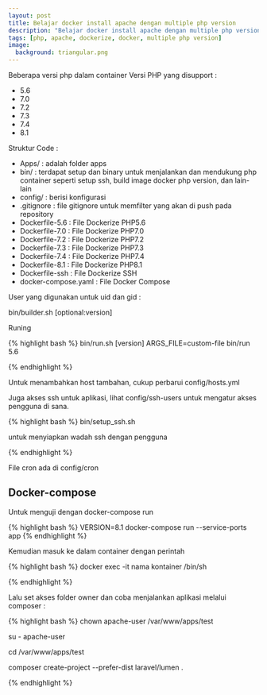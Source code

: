 ```yaml
---
layout: post
title: Belajar docker install apache dengan multiple php version
description: "Belajar docker install apache dengan multiple php version"
tags: [php, apache, dockerize, docker, multiple php version]
image:
  background: triangular.png
---
```

Beberapa versi php dalam container 
Versi PHP yang disupport : 
- 5.6
- 7.0
- 7.2
- 7.3
- 7.4
- 8.1

Struktur Code : 
- Apps/ : adalah folder apps 
- bin/ : terdapat setup dan binary untuk menjalankan dan mendukung php container seperti setup ssh, build image docker php version, dan lain-lain
- config/ : berisi konfigurasi
- .gitignore : file gitignore untuk memfilter yang akan di push pada repository
- Dockerfile-5.6 : File Dockerize PHP5.6
- Dockerfile-7.0 : File Dockerize PHP7.0
- Dockerfile-7.2 : File Dockerize PHP7.2
- Dockerfile-7.3 : File Dockerize PHP7.3
- Dockerfile-7.4 : File Dockerize PHP7.4
- Dockerfile-8.1 : File Dockerize PHP8.1
- Dockerfile-ssh : File Dockerize SSH
- docker-compose.yaml : File Docker Compose 

User yang digunakan untuk uid dan gid :

bin/builder.sh [optional:version]

Runing

{% highlight bash %} 
bin/run.sh [version]
ARGS_FILE=custom-file bin/run 5.6

{% endhighlight %}

Untuk menambahkan host tambahan, cukup perbarui config/hosts.yml

Juga akses ssh untuk aplikasi, lihat config/ssh-users untuk mengatur akses pengguna di sana.

{% highlight bash %} 
bin/setup_ssh.sh

untuk menyiapkan wadah ssh dengan pengguna

{% endhighlight %}

File cron ada di config/cron 

## Docker-compose
Untuk menguji dengan docker-compose run

{% highlight bash %} 
VERSION=8.1 docker-compose run --service-ports app
{% endhighlight %}

Kemudian masuk ke dalam container dengan perintah 

{% highlight bash %} 
docker exec -it nama kontainer /bin/sh

{% endhighlight %}

Lalu set akses folder owner dan coba menjalankan aplikasi melalui composer :

{% highlight bash %} 
chown apache-user /var/www/apps/test

su - apache-user

cd /var/www/apps/test

composer create-project --prefer-dist laravel/lumen .

{% endhighlight %}
